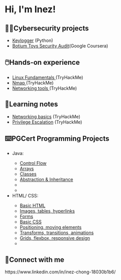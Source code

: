 <h1> Hi, I'm Inez! </h1>

<h2> 👩‍💻Cybersecurity projects </h2>
<ul>
  <li><a href="https://github.com/inezchong7/Keylogger/blob/main/README.md">Keylogger</a> (Python)
</li>
  <li><a href="https://github.com/inezchong7/Botium-Toys-security-audit-/blob/main/README.md">Botium Toys Security Audit</a>(Google Coursera)</li>
</ul>

<h2> 🖱️Hands-on experience </h2>
<ul>
  <li><a href="https://github.com/inezchong7/Linux-Fundamentals">Linux Fundamentals </a> (TryHackMe)
</li>
    <li><a href="https://github.com/inezchong7/Nmap">Nmap </a> (TryHackMe)
</li>
<li><a href="https://github.com/inezchong7/Networking-tools">Networking tools </a> (TryHackMe)
</li>
</ul>

<h2> 📝Learning notes </h2>
<ul>
  <li><a href="https://github.com/inezchong7/Networking-basics">Networking basics</a> (TryHackMe)
</li>
  <li><a href="https://github.com/inezchong7/Privilege-escalation">Privilege Escalation</a> (TryHackMe)</li>
</ul>


<h2>⌨️PGCert Programming Projects</h2>
<ul>
  <li>Java: </a></li>
  <ul>
    <li><a href="https://github.com/UOA-PGCIT-FULLTIME/industry-lab-control-flow-inezchong7">Control Flow</a></li>
    <li><a href="https://github.com/UOA-PGCIT-FULLTIME/industry-lab-arrays-inezchong7 ">Arrays</a></li>
    <li><a href="https://github.com/UOA-PGCIT-FULLTIME/industry-lab-java-classes-inezchong7">Classes</a></li>
    <li><a href="https://github.com/UOA-PGCIT-FULLTIME/industry-lab-abstraction-inheritance-inezchong7">Abstraction & Inheritance</a></li>
    <li><a href=""></a></li>
    <li><a href=""></a></li>
  </ul>
  <li>HTML/ CSS: </li>
    <ul>
    <li><a href="https://github.com/UOA-PGCIT-FULLTIME/web-lab-01-intro-to-html-inezchong7  ">Basic HTML</a></li>
    <li><a href="https://github.com/UOA-PGCIT-FULLTIME/web-lab-02-more-html-inezchong7">Images, tables, hyperlinks</a></li>
    <li><a href="https://github.com/UOA-PGCIT-FULLTIME/web-lab-03-html-forms-inezchong7  ">Forms</a></li>
    <li><a href="https://github.com/UOA-PGCIT-FULLTIME/web-lab-04-intro-to-css-inezchong7">Basic CSS</a></li>
    <li><a href="https://github.com/UOA-PGCIT-FULLTIME/web-lab-05-css-positioning-inezchong7">Positioning, moving elements</a></li>
    <li><a href="https://github.com/UOA-PGCIT-FULLTIME/web-lab-06-css-animation-inezchong7 ">Transforms, transitions, animations</a></li>
      <li><a href="https://github.com/UOA-PGCIT-FULLTIME/web-lab-07-grid-flex-inezchong7">Grids, flexbox, responsive design</a></li>
      <li><a href=""></a></li>
  </ul>
</ul>


<h2> 📩Connect with me </h2>
https://www.linkedin.com/in/inez-chong-18030b1b6/ 
<!---
su55ybaka/su55ybaka is a ✨ special ✨ repository because its `README.md` (this file) appears on your GitHub profile.
You can click the Preview link to take a look at your changes.
--->
